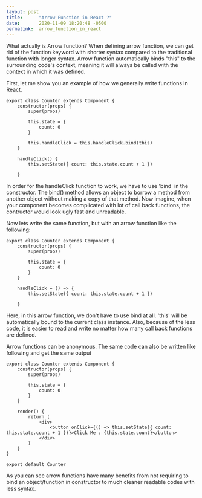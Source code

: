 ```yaml
---
layout: post
title:      "Arrow Function in React ?"
date:       2020-11-09 18:20:48 -0500
permalink:  arrow_function_in_react
---
```



What actually is Arrow function? When defining arrow function, we can get rid of the function keyword with shorter syntax compared to the traditional function with longer syntax. Arrow function automatically binds "this" to the surrounding code's context, meaning it will always be called with the context in which it was defined. 

First, let me show you an example of how we generally write functions in React. 
```
export class Counter extends Component {
    constructor(props) {
        super(props)

        this.state = {
            count: 0
        }

        this.handleClick = this.handleClick.bind(this)
    }

    handleClick() {
        this.setState({ count: this.state.count + 1 })

    }
```

In order for the handleClick function to work, we have to use 'bind' in the constructor. The bind() method allows an object to borrow a method from another object without making a copy of that method. Now imagine, when your component becomes complicated with lot of call back functions, the contructor would look ugly fast and unreadable.

Now lets write the same function, but with an arrow function like the following:
```
export class Counter extends Component {
    constructor(props) {
        super(props)

        this.state = {
            count: 0
        }
    }

    handleClick = () => {
        this.setState({ count: this.state.count + 1 })

    }
```
Here, in this arrow function, we don't have to use bind at all. 'this' will be automatically bound to the current class instance.  Also, because of the less code, it is easier to read and write no matter how many call back functions are defined.

Arrow functions can be anonymous. The same code can also be written like following and get the same output
```
export class Counter extends Component {
    constructor(props) {
        super(props)

        this.state = {
            count: 0
        }
    }

    render() {
        return (
            <div>
                <button onClick={() => this.setState({ count: this.state.count + 1 })}>Click Me : {this.state.count}</button>
            </div>
        )
    }
}

export default Counter

```

As you can see arrow functions have many benefits from not requiring to bind an object/function in constructor to much cleaner readable codes with less syntax.


